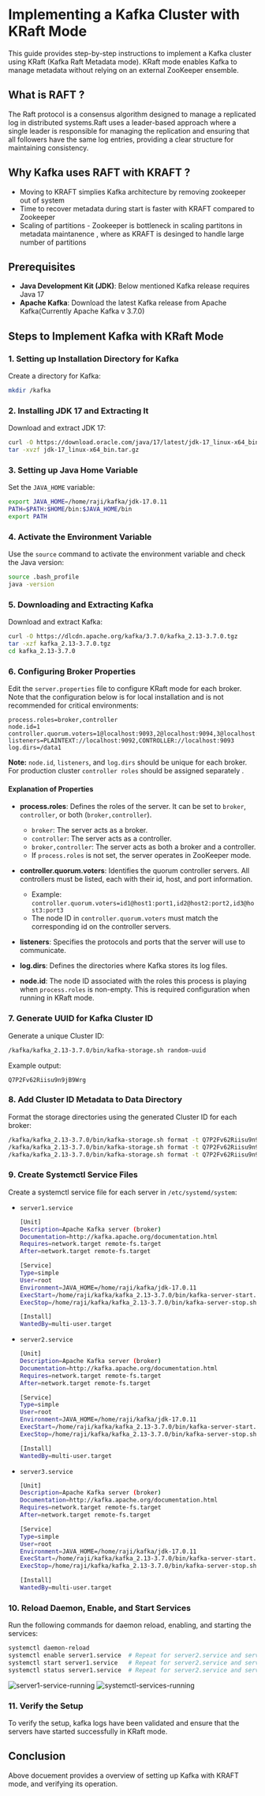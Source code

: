 # Implementing a Kafka Cluster with KRaft Mode

This guide provides step-by-step instructions to implement a Kafka cluster using KRaft (Kafka Raft Metadata mode). KRaft mode enables Kafka to manage metadata without relying on an external ZooKeeper ensemble.

## What is RAFT ?
The Raft protocol is a consensus algorithm designed to manage a replicated log in distributed systems.Raft uses a leader-based approach where a single leader is responsible for managing the replication and ensuring that all followers have the same log entries, providing a clear structure for maintaining consistency.

## Why Kafka uses RAFT with KRAFT ?
- Moving to KRAFT simplies Kafka architecture by removing zookeeper out of system
- Time to recover metadata during start is faster with KRAFT compared to Zookeeper
- Scaling of partitions - Zookeeper is bottleneck in scaling partitons in metadata maintanence , where as KRAFT is desinged to handle large number of partitions


## Prerequisites

- **Java Development Kit (JDK)**: Below mentioned Kafka release requires Java 17
- **Apache Kafka**: Download the latest Kafka release from Apache Kafka(Currently Apache Kafka v 3.7.0)
  
## Steps to Implement Kafka with KRaft Mode

### 1. Setting up Installation Directory for Kafka

Create a directory for Kafka:

```bash
mkdir /kafka
```

### 2. Installing JDK 17 and Extracting It

Download and extract JDK 17:

```bash
curl -O https://download.oracle.com/java/17/latest/jdk-17_linux-x64_bin.tar.gz
tar -xvzf jdk-17_linux-x64_bin.tar.gz
```

### 3. Setting up Java Home Variable

Set the `JAVA_HOME` variable:

```bash
export JAVA_HOME=/home/raji/kafka/jdk-17.0.11
PATH=$PATH:$HOME/bin:$JAVA_HOME/bin
export PATH
```

### 4. Activate the Environment Variable

Use the `source` command to activate the environment variable and check the Java version:

```bash
source .bash_profile
java -version
```

### 5. Downloading and Extracting Kafka

Download and extract Kafka:

```bash
curl -O https://dlcdn.apache.org/kafka/3.7.0/kafka_2.13-3.7.0.tgz
tar -xzf kafka_2.13-3.7.0.tgz
cd kafka_2.13-3.7.0
```

### 6. Configuring Broker Properties

Edit the `server.properties` file to configure KRaft mode for each broker. Note that the configuration below is for local installation and is not recommended for critical environments:

```properties
process.roles=broker,controller
node.id=1
controller.quorum.voters=1@localhost:9093,2@localhost:9094,3@localhost:9095
listeners=PLAINTEXT://localhost:9092,CONTROLLER://localhost:9093
log.dirs=/data1
```

**Note:** `node.id`, `listeners`, and `log.dirs` should be unique for each broker. For production cluster `controller roles` should be assigned separately .

#### Explanation of Properties

- **process.roles**: Defines the roles of the server. It can be set to `broker`, `controller`, or both (`broker,controller`).
  - `broker`: The server acts as a broker.
  - `controller`: The server acts as a controller.
  - `broker,controller`: The server acts as both a broker and a controller.
  - If `process.roles` is not set, the server operates in ZooKeeper mode.

- **controller.quorum.voters**: Identifies the quorum controller servers. All controllers must be listed, each with their id, host, and port information.
  - Example: `controller.quorum.voters=id1@host1:port1,id2@host2:port2,id3@host3:port3`
  - The node ID in `controller.quorum.voters` must match the corresponding id on the controller servers.

- **listeners**: Specifies the protocols and ports that the server will use to communicate.

- **log.dirs**: Defines the directories where Kafka stores its log files.

- **node.id**: The node ID associated with the roles this process is playing when `process.roles` is non-empty. This is required configuration when running in KRaft mode.

### 7. Generate UUID for Kafka Cluster ID

Generate a unique Cluster ID:

```bash
/kafka/kafka_2.13-3.7.0/bin/kafka-storage.sh random-uuid
```

Example output:

```
Q7P2Fv62Riisu9n9jB9Wrg
```

### 8. Add Cluster ID Metadata to Data Directory

Format the storage directories using the generated Cluster ID for each broker:

```bash
/kafka/kafka_2.13-3.7.0/bin/kafka-storage.sh format -t Q7P2Fv62Riisu9n9jB9Wrg -c ../config/kraft/server1.properties
/kafka/kafka_2.13-3.7.0/bin/kafka-storage.sh format -t Q7P2Fv62Riisu9n9jB9Wrg -c ../config/kraft/server2.properties
/kafka/kafka_2.13-3.7.0/bin/kafka-storage.sh format -t Q7P2Fv62Riisu9n9jB9Wrg -c ../config/kraft/server3.properties
```

### 9. Create Systemctl Service Files

Create a systemctl service file for each server in `/etc/systemd/system`:

- `server1.service`
  ```bash
  [Unit]
  Description=Apache Kafka server (broker)
  Documentation=http://kafka.apache.org/documentation.html
  Requires=network.target remote-fs.target
  After=network.target remote-fs.target

  [Service]
  Type=simple
  User=root
  Environment=JAVA_HOME=/home/raji/kafka/jdk-17.0.11
  ExecStart=/home/raji/kafka/kafka_2.13-3.7.0/bin/kafka-server-start.sh /home/raji/kafka/kafka_2.13-3.7.0/config/kraft/server1.properties
  ExecStop=/home/raji/kafka/kafka_2.13-3.7.0/bin/kafka-server-stop.sh

  [Install]
  WantedBy=multi-user.target
  ```
- `server2.service`
  ```bash
  [Unit]
  Description=Apache Kafka server (broker)
  Documentation=http://kafka.apache.org/documentation.html
  Requires=network.target remote-fs.target
  After=network.target remote-fs.target

  [Service]
  Type=simple
  User=root
  Environment=JAVA_HOME=/home/raji/kafka/jdk-17.0.11
  ExecStart=/home/raji/kafka/kafka_2.13-3.7.0/bin/kafka-server-start.sh /home/raji/kafka/kafka_2.13-3.7.0/config/kraft/server2.properties
  ExecStop=/home/raji/kafka/kafka_2.13-3.7.0/bin/kafka-server-stop.sh

  [Install]
  WantedBy=multi-user.target
  ```
- `server3.service`
  ```bash
  [Unit]
  Description=Apache Kafka server (broker)
  Documentation=http://kafka.apache.org/documentation.html
  Requires=network.target remote-fs.target
  After=network.target remote-fs.target

  [Service]
  Type=simple
  User=root
  Environment=JAVA_HOME=/home/raji/kafka/jdk-17.0.11
  ExecStart=/home/raji/kafka/kafka_2.13-3.7.0/bin/kafka-server-start.sh /home/raji/kafka/kafka_2.13-3.7.0/config/kraft/server3.properties
  ExecStop=/home/raji/kafka/kafka_2.13-3.7.0/bin/kafka-server-stop.sh

  [Install]
  WantedBy=multi-user.target
  ```


### 10. Reload Daemon, Enable, and Start Services

Run the following commands for daemon reload, enabling, and starting the services:

```bash
systemctl daemon-reload
systemctl enable server1.service  # Repeat for server2.service and server3.service
systemctl start server1.service   # Repeat for server2.service and server3.service
systemctl status server1.service  # Repeat for server2.service and server3.service
```

![server1-service-running](https://github.com/m-rajitha/Lowes-kafka-usecase/assets/142714131/d2c2598f-1166-4ce0-b69c-8c6cbdd648a5)
![systemctl-services-running](https://github.com/m-rajitha/Lowes-kafka-usecase/assets/142714131/9b1ed154-f236-4bf7-b2a0-28fec3d33ce2)

### 11. Verify the Setup

To verify the setup, kafka logs have been validated and ensure that the servers have started successfully in KRaft mode.

## Conclusion
Above docuement provides a  overview of setting up Kafka with KRAFT mode, and verifying its operation. 

